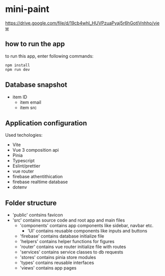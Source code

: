 # mini-paint
https://drive.google.com/file/d/19cb4whI_HUVPzuaPyaj5r6hGotIVnhho/view

## how to run the app
to run this app, enter following commands:
```
npm install
npm run dev
```

## Database snapshot
- item ID
  - item email
  - item src


## Application configuration

Used techologies:
- Vite
- Vue 3 composition api
- Pinia
- Typescript
- Eslint/prettier
- vue router
- firebase athentithication
- firebase realtime database
- dotenv

## Folder structure
- 'public' contsins favicon
- 'src' contains source code and root app and main files
  - 'components' contains app components like sidebar, navbar etc.
    - 'UI' contains reusable components like inputs and buttons
  - 'firebase' contains database initialize file
  - 'helpers' contains helper functions for figures
  - 'router' contains vue router initialize file with routes
  - 'services' contains service classes to db requests
  - 'stores' contains pinia store modules
  - 'types' contains reusable interfaces
  - 'views' contains app pages
